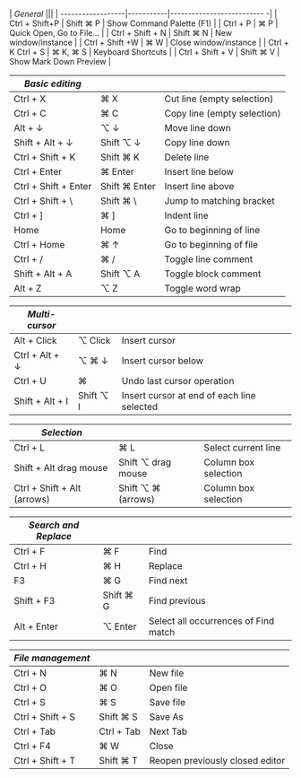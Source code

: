 
| *General*                                                ||| 
| ------------------|-----------|-------------------------- -|
| Ctrl + Shift+P    | Shift ⌘ P | Show Command Palette (F1) |
| Ctrl + P          | ⌘ P       | Quick Open, Go to File…   |
| Ctrl + Shift + N  | Shift ⌘ N | New window/instance       |
| Ctrl + Shift  +W  | ⌘ W       | Close window/instance     |
| Ctrl + K Ctrl + S | ⌘ K, ⌘ S | Keyboard Shortcuts        |
| Ctrl + Shift + V  | Shift ⌘ V | Show Mark Down Preview    |

| *Basic editing*                                                   ||| 
|----------------------|---------------|------------------------------|
| Ctrl + X             | ⌘ X           | Cut line (empty selection)  |
| Ctrl + C             | ⌘ C           | Copy line (empty selection) |
| Alt + ↓              | ⌥ ↓           | Move line down              |
| Shift + Alt + ↓      | Shift ⌥ ↓     | Copy line down              |
| Ctrl + Shift + K     | Shift ⌘ K     | Delete line                 |
| Ctrl + Enter         | ⌘ Enter       | Insert line below           |
| Ctrl + Shift + Enter | Shift ⌘ Enter | Insert line above           |
| Ctrl + Shift + \     | Shift ⌘ \     | Jump to matching bracket    |
| Ctrl + ]             | ⌘ ]           | Indent line                 |
| Home                 | Home          | Go to beginning of line      |
| Ctrl + Home          | ⌘  ↑          | Go to beginning of file     |
| Ctrl + /             | ⌘ /           | Toggle line comment         |
| Shift + Alt + A      | Shift ⌥ A     | Toggle block comment        |
| Alt + Z              | ⌥ Z           | Toggle word wrap            |

| *Multi-cursor*                                                                  ||| 
|----------------------|---------------|--------------------------------------------|
| Alt + Click          | ⌥ Click       | Insert cursor                              |
| Ctrl + Alt + ↓       | ⌥ ⌘ ↓         | Insert cursor below                        |
| Ctrl + U             | ⌘             | Undo last cursor operation                 |
| Shift + Alt + I      | Shift ⌥ I     | Insert cursor at end of each line selected |

| *Selection*                                                          ||| 
|----------------------------|--------------------|----------------------|
| Ctrl + L                   | ⌘ L                | Select current line  |
| Shift + Alt drag mouse     | Shift ⌥ drag mouse | Column box selection |
| Ctrl + Shift + Alt (arrows)| Shift ⌥ ⌘ (arrows) | Column box selection |

| *Search and Replace*                                         ||| 
|-------------|-----------|--------------------------------------|
| Ctrl + F    | ⌘ F       | Find                                 |
| Ctrl + H    | ⌘ H       | Replace                              |
| F3          | ⌘ G       | Find next                            |
| Shift + F3  | Shift ⌘ G | Find previous                        |
| Alt + Enter | ⌥ Enter   | Select all occurrences of Find match |

| *File management*                                         ||| 
|------------------|------------|--------------------------------------|
| Ctrl + N         | ⌘ N        | New file                             |
| Ctrl + O         | ⌘ O        | Open file                            |
| Ctrl + S         | ⌘ S        | Save file                            |
| Ctrl + Shift + S | Shift ⌘ S  | Save As                              |
| Ctrl + Tab       | Ctrl + Tab | Next Tab                             |
| Ctrl + F4        | ⌘ W        | Close                                |
| Ctrl + Shift + T | Shift ⌘ T  | Reopen previously closed editor      |
